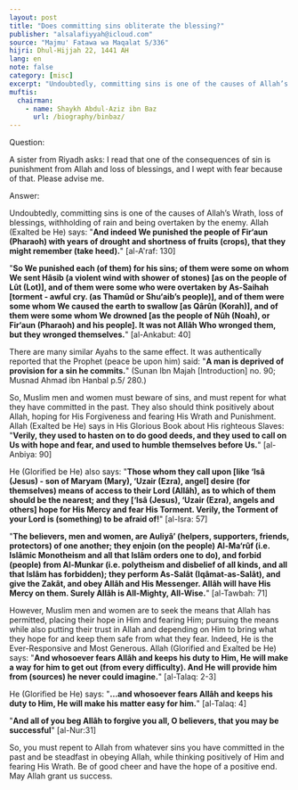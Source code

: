 ```yaml
---
layout: post
title: "Does committing sins obliterate the blessing?"
publisher: "alsalafiyyah@icloud.com"
source: "Majmu' Fatawa wa Maqalat 5/336"
hijri: Dhul-Hijjah 22, 1441 AH
lang: en
note: false
category: [misc]
excerpt: "Undoubtedly, committing sins is one of the causes of Allah’s Wrath, loss of blessings, withholding of rain and being overtaken by the enemy."
muftis:
  chairman: 
    - name: Shaykh Abdul-Aziz ibn Baz
      url: /biography/binbaz/
---
```


Question:

A sister from Riyadh asks: I read that one of the consequences of sin is punishment from Allah and loss of blessings, and I wept with fear because of that. Please advise me.

Answer:

Undoubtedly, committing sins is one of the causes of Allah’s Wrath, loss of blessings, withholding of rain and being overtaken by the enemy. Allah (Exalted be He) says: "**And indeed We punished the people of Fir‘aun (Pharaoh) with years of drought and shortness of fruits (crops), that they might remember (take heed).**" [al-A'raf: 130]

"**So We punished each (of them) for his sins; of them were some on whom We sent Hâsib (a violent wind with shower of stones) [as on the people of Lût (Lot)], and of them were some who were overtaken by As-Saihah [torment - awful cry. (as Thamûd or Shu‘aib’s people)], and of them were some whom We caused the earth to swallow [as Qârûn (Korah)], and of them were some whom We drowned [as the people of Nûh (Noah), or Fir‘aun (Pharaoh) and his people]. It was not Allâh Who wronged them, but they wronged themselves.**" [al-Ankabut: 40]

There are many similar Ayahs to the same effect. It was authentically reported that the Prophet (peace be upon him) said: "**A man is deprived of provision for a sin he commits.**" (Sunan Ibn Majah [Introduction] no. 90; Musnad Ahmad ibn Hanbal p.5/ 280.)

So, Muslim men and women must beware of sins, and must repent for what they have committed in the past. They also should think positively about Allah, hoping for His Forgiveness and fearing His Wrath and Punishment. Allah (Exalted be He) says in His Glorious Book about His righteous Slaves: "**Verily, they used to hasten on to do good deeds, and they used to call on Us with hope and fear, and used to humble themselves before Us.**" [al-Anbiya: 90]

He (Glorified be He) also says: "**Those whom they call upon [like ‘Isâ (Jesus) - son of Maryam (Mary), ‘Uzair (Ezra), angel] desire (for themselves) means of access to their Lord (Allâh), as to which of them should be the nearest; and they [‘Isâ (Jesus), ‘Uzair (Ezra), angels and others] hope for His Mercy and fear His Torment. Verily, the Torment of your Lord is (something) to be afraid of!**" [al-Isra: 57]

"**The believers, men and women, are Auliyâ’ (helpers, supporters, friends, protectors) of one another; they enjoin (on the people) Al-Ma‘rûf (i.e. Islâmic Monotheism and all that Islâm orders one to do), and forbid (people) from Al-Munkar (i.e. polytheism and disbelief of all kinds, and all that Islâm has forbidden); they perform As-Salât (Iqâmat-as-Salât), and give the Zakât, and obey Allâh and His Messenger. Allâh will have His Mercy on them. Surely Allâh is All-Mighty, All-Wise.**" [al-Tawbah: 71]


However, Muslim men and women are to seek the means that Allah has permitted, placing their hope in Him and fearing Him; pursuing the means while also putting their trust in Allah and depending on Him to bring what they hope for and keep them safe from what they fear. Indeed, He is the Ever-Responsive and Most Generous. Allah (Glorified and Exalted be He) says: "**And whosoever fears Allâh and keeps his duty to Him, He will make a way for him to get out (from every difficulty). And He will provide him from (sources) he never could imagine.**" [al-Talaq: 2-3]

He (Glorified be He) says: "**...and whosoever fears Allâh and keeps his duty to Him, He will make his matter easy for him.**" [al-Talaq: 4]

"**And all of you beg Allâh to forgive you all, O believers, that you may be successful**" [al-Nur:31]

So, you must repent to Allah from whatever sins you have committed in the past and be steadfast in obeying Allah, while thinking positively of Him and fearing His Wrath. Be of good cheer and have the hope of a positive end. May Allah grant us success.
